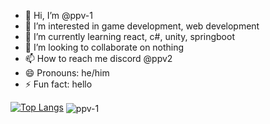 - 👋 Hi, I’m @ppv-1
- 👀 I’m interested in game development, web development
- 🌱 I’m currently learning react, c#, unity, springboot
- 💞️ I’m looking to collaborate on nothing
- 📫 How to reach me discord @ppv2
- 😄 Pronouns: he/him
- ⚡ Fun fact: hello

[![Top Langs](https://github-readme-stats.vercel.app/api/top-langs/?username=ppv-1)](https://github.com/ppv-1/github-readme-stats)
<img align="center" src="https://github-readme-streak-stats.herokuapp.com/?user=ppv-1&theme=dracula" alt="ppv-1" />
<!---
ppv-1/ppv-1 is a ✨ special ✨ repository because its `README.md` (this file) appears on your GitHub profile.
You can click the Preview link to take a look at your changes.
--->
